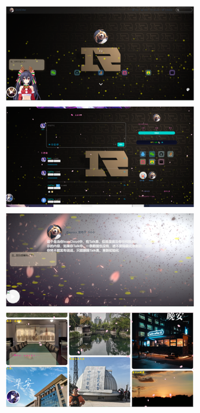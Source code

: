 ![blog1](Images/blog1.png)

![blog2](Images/blog3.png)

![blog5](Images/blog5.png)

![blog6](Images/blog6.png)
